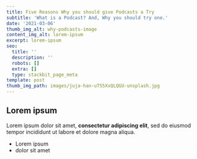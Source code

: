 ```yaml
---
title: Five Reasons Why you should give Podcasts a Try
subtitle: 'What is a Podcast? And, Why you should try one.'
date: '2021-03-06'
thumb_img_alt: why-podcasts-image
content_img_alt: lorem-ipsum
excerpt: lorem-ipsum
seo:
  title: ''
  description: ''
  robots: []
  extra: []
  type: stackbit_page_meta
template: post
thumb_img_path: images/juja-han-uT55XxQLQGU-unsplash.jpg
---
```

## Lorem ipsum

Lorem ipsum dolor sit amet, **consectetur adipiscing elit**, sed do eiusmod tempor incididunt ut labore et dolore magna aliqua.

- Lorem ipsum
- dolor sit amet